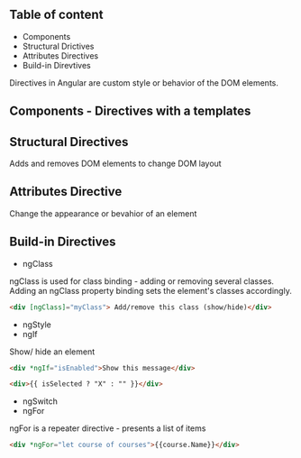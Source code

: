 ## Table of content
* Components
* Structural Drictives
* Attributes Directives
* Build-in Direvtives

Directives in Angular are custom style or behavior of the DOM elements.

## Components - Directives with a templates

## Structural Directives

Adds and removes DOM elements to change DOM layout

## Attributes Directive

Change the appearance or bevahior of an element

## Build-in Directives

* ngClass

ngClass is used for class binding - adding or removing several classes. Adding an ngClass property binding sets the element's classes accordingly.

```html
<div [ngClass]="myClass"> Add/remove this class (show/hide)</div>
```

* ngStyle
* ngIf

Show/ hide an element

```html
<div *ngIf="isEnabled">Show this message</div>
```

```html
<div>{{ isSelected ? "X" : "" }}</div>
```

* ngSwitch
* ngFor

ngFor is a repeater directive - presents a list of items

```html
<div *ngFor="let course of courses">{{course.Name}}</div>
```




